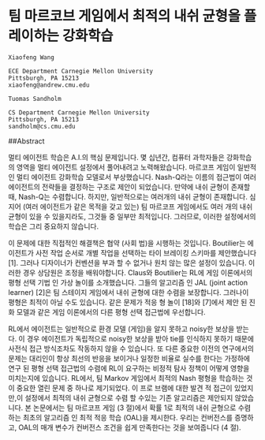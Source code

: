 # 팀 마르코브 게임에서 최적의 내쉬 균형을 플레이하는 강화학습

```
Xiaofeng Wang

ECE Department Carnegie Mellon University 
Pittsburgh, PA 15213 
xiaofeng@andrew.cmu.edu

Tuomas Sandholm

CS Department Carnegie Mellon University 
Pittsburgh, PA 15213 
sandholm@cs.cmu.edu
```

##Abstract

멀티 에이전트 학습은 A.I.의 핵심 문제입니다. 몇 십년간, 컴퓨터 과학자들은 강화학습의 영역을 멀티 에이전트 설정에서 풀어내려고 노력해왔습니다. 마르코프 게임이 일반적인 멀티 에이전트 강화학습 모델로서 부상했습니다. Nash-Q라는 이름의 접근법이 여러 에이전트의 전략들을 결정하는 구조로 제안이 되었습니다. 만약에 내쉬 균형이 존재할 때, Nash-Q는 수렴합니다. 하지만, 일반적으로는 여러개의 내쉬 균형이 존재합니다. 심지어 (여러 에이전트가 같은 목적을 갖고 있는) 팀 마르코프 게임에서도 여러 개의 내쉬 균형이 있을 수 있을지라도, 그것들 중 일부만 최적입니다. 그러므로, 이러한 설정에서의 학습은 그리 중요하지 않습니다.

이 문제에 대한 직접적인 해결책은 협약 (사회 법)을 시행하는 것입니다. Boutilier는 에이전트가 사전 작업 순서로 개별 작업을 선택하는 타이 브레이킹 스키마를 제안했습니다 [1]. 그러나 디자이너가 컨벤션을 부과 할 수 없거나 원치 않는 많은 설정이 있습니다. 이러한 경우 상담원은 조정을 배워야합니다. Claus와 Boutilier는 RL에 게임 이론에서의 평형 선택 기법 인 가상 놀이를 소개했습니다. 그들의 알고리즘 인 JAL (joint action learner) [2]은 팀 스테이지 게임에서 내쉬 균형에 대한 수렴을 보장합니다. 그러나이 평형은 최적이 아닐 수도 있습니다. 같은 문제가 적응 형 놀이 [18]와 [7]에서 제안 된 진화 모델과 같은 게임 이론에서의 다른 평형 선택 접근법에 우선합니다.

RL에서 에이전트는 일반적으로 환경 모델 (게임)을 알지 못하고 noisy한 보상을 받는다. 이 경우 에이전트가 독립적으로 noisy한 보상을 받아 tie를 인식하지 못하기 때문에 사전식 접근 방식조차도 작동하지 않을 수 있습니다. 또 다른 중요한 이전의 연구에서의 문제는 대리인이 항상 최선의 반응을 보이거나 일정한 비율로 실수를 한다는 가정하에 연구 된 평형 선택 접근법의 수렴에 RL이 요구하는 비정적 탐사 정책이 어떻게 영향을 미치는지에 있습니다. RL에서, 팀 Markov 게임에서 최적의 Nash 평형을 학습하는 것이 중요한 열린 문제 중 하나로 제기되었다. 이 프로 브램에 대한 발견 적 접근이 있었지만,이 설정에서 최적의 내쉬 균형으로 수렴 할 수있는 기존 알고리즘은 제안되지 않았습니다.
본 논문에서는 팀 마르코프 게임 (3 절)에서 확률 1로 최적의 내쉬 균형으로 수렴하는 최초의 알고리즘 인 최적 적응 학습 (OAL)을 제시한다. 우리는 컨버전스를 증명하고, OAL의 매개 변수가 컨버전스 조건을 쉽게 만족한다는 것을 보여줍니다 (4 절).